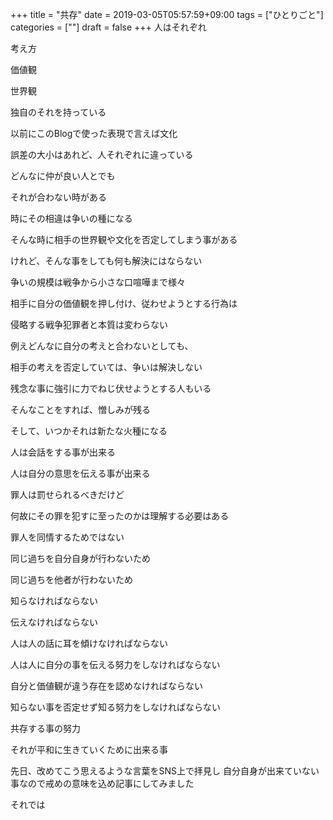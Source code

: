 +++
title = "共存"
date = 2019-03-05T05:57:59+09:00
tags = ["ひとりごと"]
categories = [""]
draft = false
+++
人はそれぞれ

考え方

価値観

世界観

独自のそれを持っている

以前にこのBlogで使った表現で言えば文化

誤差の大小はあれど、人それぞれに違っている

どんなに仲が良い人とでも

それが合わない時がある

時にその相違は争いの種になる

そんな時に相手の世界観や文化を否定してしまう事がある

けれど、そんな事をしても何も解決にはならない

争いの規模は戦争から小さな口喧嘩まで様々

相手に自分の価値観を押し付け、従わせようとする行為は

侵略する戦争犯罪者と本質は変わらない

例えどんなに自分の考えと合わないとしても、

相手の考えを否定していては、争いは解決しない

残念な事に強引に力でねじ伏せようとする人もいる

そんなことをすれば、憎しみが残る

そして、いつかそれは新たな火種になる

人は会話をする事が出来る

人は自分の意思を伝える事が出来る

罪人は罰せられるべきだけど

何故にその罪を犯すに至ったのかは理解する必要はある

罪人を同情するためではない

同じ過ちを自分自身が行わないため

同じ過ちを他者が行わないため

知らなければならない

伝えなければならない

人は人の話に耳を傾けなければならない

人は人に自分の事を伝える努力をしなければならない

自分と価値観が違う存在を認めなければならない

知らない事を否定せず知る努力をしなければならない

共存する事の努力

それが平和に生きていくために出来る事

先日、改めてこう思えるような言葉をSNS上で拝見し
自分自身が出来ていない事なので戒めの意味を込め記事にしてみました

それでは
